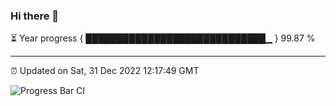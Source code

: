 ### Hi there 👋

⏳ Year progress { █████████████████████████████▁ } 99.87 %

---

⏰ Updated on Sat, 31 Dec 2022 12:17:49 GMT

![Progress Bar CI](https://github.com/liununu/liununu/workflows/Progress%20Bar%20CI/badge.svg)
